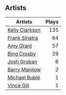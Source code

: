 ## Artists
Artists | Plays 
----- | -----: 
[Kelly Clarkson](/artists/kelly-clarkson-34788) | 135
[Frank Sinatra](/artists/frank-sinatra-739) | 64
[Amy Grant](/artists/amy-grant-3053) | 57
[Bing Crosby](/artists/bing-crosby-1864) | 29
[Josh Groban](/artists/josh-groban-58260) | 6
[Barry Manilow](/artists/barry-manilow-31897) | 2
[Michael Bublé](/artists/michael-buble-58319) | 1
[Vince Gill](/artists/vince-gill-31886) | 1

